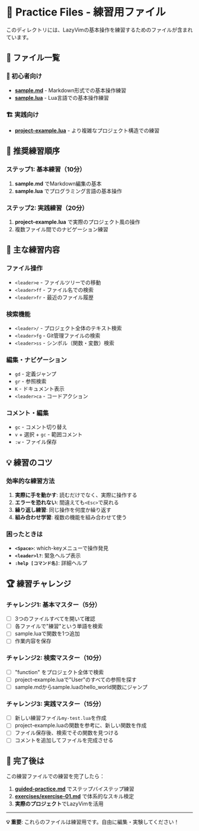 # 📁 Practice Files - 練習用ファイル

このディレクトリには、LazyVimの基本操作を練習するためのファイルが含まれています。

## 📄 ファイル一覧

### 🚀 初心者向け
- **[sample.md](sample.md)** - Markdown形式での基本操作練習
- **[sample.lua](sample.lua)** - Lua言語での基本操作練習

### 🏗️ 実践向け
- **[project-example.lua](project-example.lua)** - より複雑なプロジェクト構造での練習

## 🎯 推奨練習順序

### ステップ1: 基本練習（10分）
1. **sample.md** でMarkdown編集の基本
2. **sample.lua** でプログラミング言語の基本操作

### ステップ2: 実践練習（20分）
1. **project-example.lua** で実際のプロジェクト風の操作
2. 複数ファイル間でのナビゲーション練習

## 🎪 主な練習内容

### ファイル操作
- `<leader>e` - ファイルツリーでの移動
- `<leader>ff` - ファイル名での検索
- `<leader>fr` - 最近のファイル履歴

### 検索機能
- `<leader>/` - プロジェクト全体のテキスト検索
- `<leader>fg` - Git管理ファイルの検索
- `<leader>ss` - シンボル（関数・変数）検索

### 編集・ナビゲーション
- `gd` - 定義ジャンプ
- `gr` - 参照検索
- `K` - ドキュメント表示
- `<leader>ca` - コードアクション

### コメント・編集
- `gc` - コメント切り替え
- `v` + 選択 + `gc` - 範囲コメント
- `:w` - ファイル保存

## 💡 練習のコツ

### 効率的な練習方法
1. **実際に手を動かす**: 読むだけでなく、実際に操作する
2. **エラーを恐れない**: 間違えても`<Esc>`で戻れる
3. **繰り返し練習**: 同じ操作を何度か繰り返す
4. **組み合わせ学習**: 複数の機能を組み合わせて使う

### 困ったときは
- **`<Space>`**: which-keyメニューで操作発見
- **`<leader>l?`**: 緊急ヘルプ表示
- **`:help [コマンド名]`**: 詳細ヘルプ

## 🏆 練習チャレンジ

### チャレンジ1: 基本マスター（5分）
- [ ] 3つのファイルすべてを開いて確認
- [ ] 各ファイルで"練習"という単語を検索
- [ ] sample.luaで関数を1つ追加
- [ ] 作業内容を保存

### チャレンジ2: 検索マスター（10分）
- [ ] "function" をプロジェクト全体で検索
- [ ] project-example.luaで"User"のすべての参照を探す
- [ ] sample.mdからsample.luaのhello_world関数にジャンプ

### チャレンジ3: 実践マスター（15分）
- [ ] 新しい練習ファイル`my-test.lua`を作成
- [ ] project-example.luaの関数を参考に、新しい関数を作成
- [ ] ファイル保存後、検索でその関数を見つける
- [ ] コメントを追加してファイルを完成させる

## 🎉 完了後は

この練習ファイルでの練習を完了したら：

1. **[guided-practice.md](../guided-practice.md)** でステップバイステップ練習
2. **[exercises/exercise-01.md](../exercises/exercise-01.md)** で体系的なスキル検定
3. **実際のプロジェクト**でLazyVimを活用

---

**💡 重要**: これらのファイルは練習用です。自由に編集・実験してください！